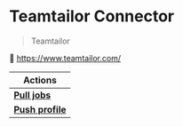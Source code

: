 
# Teamtailor Connector

> Teamtailor


🔗 https://www.teamtailor.com/

| Actions |
| ------- |
| [**Pull jobs**](docs/pull_jobs.md) |
| [**Push profile**](docs/push_profile.md) |
